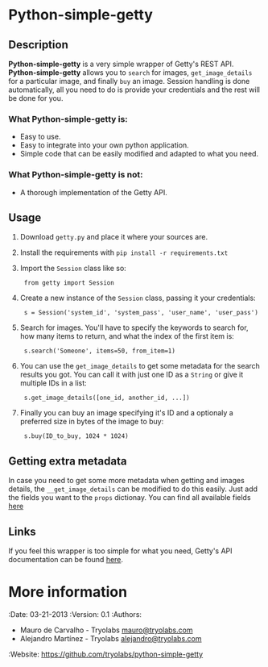 Python-simple-getty
===================

Description
-----------

__Python-simple-getty__ is a very simple wrapper of Getty's REST API.
__Python-simple-getty__ allows you to `search` for images, `get_image_details` 
for a particular image, and finally `buy` an image. Session handling is done 
automatically, all you need to do is provide your credentials and the rest will 
be done for you.

### What Python-simple-getty is:
* Easy to use.
* Easy to integrate into your own python application.
* Simple code that can be easily modified and adapted to what you need.

### What Python-simple-getty is not:
* A thorough implementation of the Getty API.

Usage
-----

1. Download `getty.py` and place it where your sources are.
2. Install the requirements with `pip install -r requirements.txt`
3. Import the `Session` class like so:

        from getty import Session

4. Create a new instance of the `Session` class, passing it your credentials:

        s = Session('system_id', 'system_pass', 'user_name', 'user_pass')

5. Search for images. You'll have to specify the keywords to search for, how 
many items to return, and what the index of the first item is:

        s.search('Someone', items=50, from_item=1)

6. You can use the `get_image_details` to get some metadata for the search 
results you got. You can call it with just one ID as a `String` or give it 
multiple IDs in a list:

        s.get_image_details([one_id, another_id, ...])

7. Finally you can buy an image specifying it's ID and a optionaly a preferred 
size in bytes of the image to buy:

        s.buy(ID_to_buy, 1024 * 1024)


Getting extra metadata
----------------------

In case you need to get some more metadata when getting and images details, the
`__get_image_details` can be modified to do this easily. Just add the fields 
you want to the `props` dictionay. You can find all available fields 
[here](https://github.com/gettyimages/connect/blob/master/documentation/endpoints/search/GetImageDetails.md#response)

Links
-----

If you feel this wrapper is too simple for what you need, Getty's API 
documentation can be found [here](https://github.com/gettyimages/connect).

More information
================

:Date: 03-21-2013
:Version: 0.1
:Authors:
  - Mauro de Carvalho - Tryolabs <mauro@tryolabs.com>
  - Alejandro Martínez - Tryolabs <alejandro@tryolabs.com>

:Website:
  https://github.com/tryolabs/python-simple-getty
